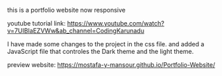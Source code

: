 this is a portfolio website now responsive

youtube tutorial link: https://www.youtube.com/watch?v=7UIBIaEZVWw&ab_channel=CodingKarunadu

I have made some changes to the project in the css file.
and added a JavaScript file that controles the Dark theme and the light theme.

preview website: https://mostafa-y-mansour.github.io/Portfolio-Website/